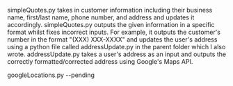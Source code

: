 simpleQuotes.py takes in customer information including their business name, first/last name, phone number, and address and updates it accordingly. 
simpleQuotes.py outputs the given information in a specific format whilst fixes incorrect inputs. For example, it outputs the customer's number in the format 
"(XXX) XXX-XXXX" and updates the user's address using a python file called addressUpdate.py in the parent folder which I also wrote. 
addressUpdate.py takes a user's address as an input and outputs the correctly formatted/corrected address using Google's Maps API. 

googleLocations.py --pending 
